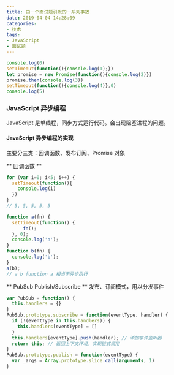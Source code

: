 ```yaml
---
title: 由一个面试题引发的一系列事故
date: 2019-04-04 14:28:09
categories:
- 技术
tags:
- JavaScript
- 面试题
---
```


```JavaScript
console.log(0)
setTimeout(function(){console.log(1);})
let promise = new Promise(function(){console.log(2)})
promise.then(console.log(3))
setTimeout(function(){console.log(4)},0)
console.log(5)
```
### JavaScript 异步编程
JavaScript 是单线程，同步方式运行代码。会出现阻塞进程的问题。
#### JavaScript 异步编程的实现
主要分三类：回调函数、发布订阅、Promise 对象

** 回调函数 **
```JavaScript
for (var i=0; i<5; i++) {
  setTimeout(function(){
    console.log(i)
  })
}
// 5, 5, 5, 5, 5
```
```JavaScript
function a(fn) {
  setTimeout(function() {
      fn();
  }, 0);
  console.log('a');
}
function b(fn) {
  console.log('b');
}
a(b);
// a b function a 相当于异步执行
```

** PubSub Publish/Subscribe ** 发布、订阅模式，用以分发事件
```JavaScript
var PubSub = function() {
  this.handlers = {}
}
PubSub.prototype.subscribe = function(eventType, handler) {
  if (!(eventType in this.handlers)) {
    this.handlers[eventType] = []
  }
  this.handlers[eventType].push(handler); // 添加事件监听器
  return this; // 返回上下文环境，实现链式调用
}
PubSub.prototype.publish = function(eventType) {
  var _args = Array.prototype.slice.call(arguments, 1)
}
```
